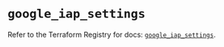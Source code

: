 # `google_iap_settings`

Refer to the Terraform Registry for docs: [`google_iap_settings`](https://registry.terraform.io/providers/hashicorp/google/6.22.0/docs/resources/iap_settings).
